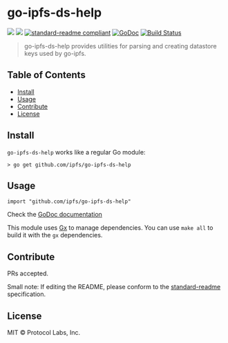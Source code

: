 # go-ipfs-ds-help

[![](https://img.shields.io/badge/made%20by-Protocol%20Labs-blue.svg?style=flat-square)](http://ipn.io)
[![](https://img.shields.io/badge/project-IPFS-blue.svg?style=flat-square)](http://ipfs.io/)
[![standard-readme compliant](https://img.shields.io/badge/standard--readme-OK-green.svg?style=flat-square)](https://github.com/RichardLitt/standard-readme)
[![GoDoc](https://godoc.org/github.com/ipfs/go-ipfs-ds-help?status.svg)](https://godoc.org/github.com/ipfs/go-ipfs-ds-help)
[![Build Status](https://travis-ci.org/ipfs/go-ipfs-ds-help.svg?branch=master)](https://travis-ci.org/ipfs/go-ipfs-ds-help)

> go-ipfs-ds-help provides utilities for parsing and creating datastore keys used by go-ipfs.

## Table of Contents

- [Install](#install)
- [Usage](#usage)
- [Contribute](#contribute)
- [License](#license)

## Install

`go-ipfs-ds-help` works like a regular Go module:

```
> go get github.com/ipfs/go-ipfs-ds-help
```

## Usage

```
import "github.com/ipfs/go-ipfs-ds-help"
```

Check the [GoDoc documentation](https://godoc.org/github.com/ipfs/go-ipfs-ds-help)

This module uses [Gx](https://github.com/whyrusleeping/gx) to manage dependencies. You can use `make all` to build it
with the `gx` dependencies.

## Contribute

PRs accepted.

Small note: If editing the README, please conform to
the [standard-readme](https://github.com/RichardLitt/standard-readme) specification.

## License

MIT © Protocol Labs, Inc.
